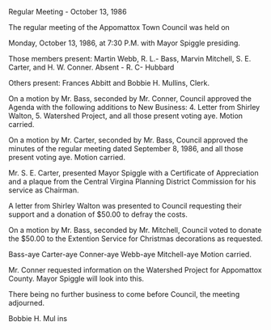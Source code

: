 Regular Meeting - October 13, 1986

The regular meeting of the Appomattox Town Council was held on

Monday, October 13, 1986, at 7:30 P.M. with Mayor Spiggle presiding.

Those members present: Martin Webb, R. L.- Bass, Marvin Mitchell,
S. E. Carter, and H. W. Conner. Absent - R. C- Hubbard

Others present: Frances Abbitt and Bobbie H. Mullins, Clerk.

On a motion by Mr. Bass, seconded by Mr. Conner, Council approved
the Agenda with the following additions to New Business: 4. Letter
from Shirley Walton, 5. Watershed Project, and all those present
voting aye. Motion carried.

On a motion by Mr. Carter, seconded by Mr. Bass, Council approved the
minutes of the regular meeting dated September 8, 1986, and all those
present voting aye. Motion carried.

Mr. S. E. Carter, presented Mayor Spiggle with a Certificate of
Appreciation and a plaque from the Central Virgina Planning
District Commission for his service as Chairman.

A letter from Shirley Walton was presented to Council requesting
their support and a donation of $50.00 to defray the costs.

On a motion by Mr. Bass, seconded by Mr. Mitchell, Council voted to
donate the $50.00 to the Extention Service for Christmas decorations
as requested.

Bass-aye Carter-aye Conner-aye Webb-aye Mitchell-aye
Motion carried.

Mr. Conner requested information on the Watershed Project for
Appomattox County. Mayor Spiggle will look into this.

There being no further business to come before Council, the meeting
adjourned.

Bobbie H. Mul ins
